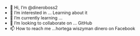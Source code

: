 - 👋 Hi, I’m @dineroboss2
- 👀 I’m interested in ... Learning about it
- 🌱 I’m currently learning ...
- 💞️ I’m looking to collaborate on ... GitHub
- 📫 How to reach me ...hortega wiszyman dinero on Facebook

<!---
dineroboss2/dineroboss2 is a ✨ special ✨ repository because its `README.md` (this file) appears on your GitHub profile.
You can click the Preview link to take a look at your changes.
--->

